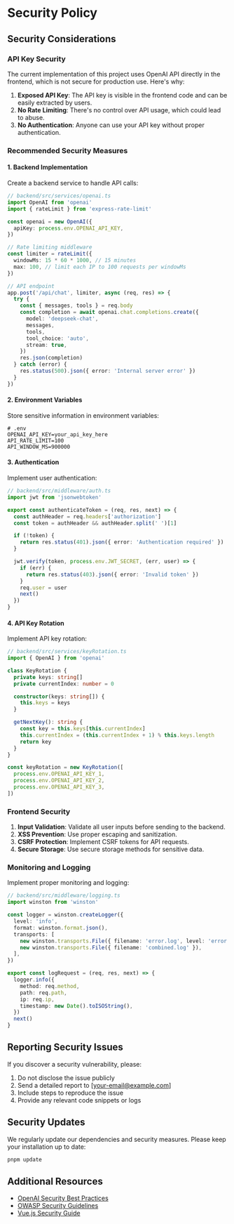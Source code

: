# Security Policy

## Security Considerations

### API Key Security

The current implementation of this project uses OpenAI API directly in the frontend, which is not secure for production use. Here's why:

1. **Exposed API Key**: The API key is visible in the frontend code and can be easily extracted by users.
2. **No Rate Limiting**: There's no control over API usage, which could lead to abuse.
3. **No Authentication**: Anyone can use your API key without proper authentication.

### Recommended Security Measures

#### 1. Backend Implementation

Create a backend service to handle API calls:

```typescript
// backend/src/services/openai.ts
import OpenAI from 'openai'
import { rateLimit } from 'express-rate-limit'

const openai = new OpenAI({
  apiKey: process.env.OPENAI_API_KEY,
})

// Rate limiting middleware
const limiter = rateLimit({
  windowMs: 15 * 60 * 1000, // 15 minutes
  max: 100, // limit each IP to 100 requests per windowMs
})

// API endpoint
app.post('/api/chat', limiter, async (req, res) => {
  try {
    const { messages, tools } = req.body
    const completion = await openai.chat.completions.create({
      model: 'deepseek-chat',
      messages,
      tools,
      tool_choice: 'auto',
      stream: true,
    })
    res.json(completion)
  } catch (error) {
    res.status(500).json({ error: 'Internal server error' })
  }
})
```

#### 2. Environment Variables

Store sensitive information in environment variables:

```env
# .env
OPENAI_API_KEY=your_api_key_here
API_RATE_LIMIT=100
API_WINDOW_MS=900000
```

#### 3. Authentication

Implement user authentication:

```typescript
// backend/src/middleware/auth.ts
import jwt from 'jsonwebtoken'

export const authenticateToken = (req, res, next) => {
  const authHeader = req.headers['authorization']
  const token = authHeader && authHeader.split(' ')[1]

  if (!token) {
    return res.status(401).json({ error: 'Authentication required' })
  }

  jwt.verify(token, process.env.JWT_SECRET, (err, user) => {
    if (err) {
      return res.status(403).json({ error: 'Invalid token' })
    }
    req.user = user
    next()
  })
}
```

#### 4. API Key Rotation

Implement API key rotation:

```typescript
// backend/src/services/keyRotation.ts
import { OpenAI } from 'openai'

class KeyRotation {
  private keys: string[]
  private currentIndex: number = 0

  constructor(keys: string[]) {
    this.keys = keys
  }

  getNextKey(): string {
    const key = this.keys[this.currentIndex]
    this.currentIndex = (this.currentIndex + 1) % this.keys.length
    return key
  }
}

const keyRotation = new KeyRotation([
  process.env.OPENAI_API_KEY_1,
  process.env.OPENAI_API_KEY_2,
  process.env.OPENAI_API_KEY_3,
])
```

### Frontend Security

1. **Input Validation**: Validate all user inputs before sending to the backend.
2. **XSS Prevention**: Use proper escaping and sanitization.
3. **CSRF Protection**: Implement CSRF tokens for API requests.
4. **Secure Storage**: Use secure storage methods for sensitive data.

### Monitoring and Logging

Implement proper monitoring and logging:

```typescript
// backend/src/middleware/logging.ts
import winston from 'winston'

const logger = winston.createLogger({
  level: 'info',
  format: winston.format.json(),
  transports: [
    new winston.transports.File({ filename: 'error.log', level: 'error' }),
    new winston.transports.File({ filename: 'combined.log' }),
  ],
})

export const logRequest = (req, res, next) => {
  logger.info({
    method: req.method,
    path: req.path,
    ip: req.ip,
    timestamp: new Date().toISOString(),
  })
  next()
}
```

## Reporting Security Issues

If you discover a security vulnerability, please:

1. Do not disclose the issue publicly
2. Send a detailed report to [your-email@example.com]
3. Include steps to reproduce the issue
4. Provide any relevant code snippets or logs

## Security Updates

We regularly update our dependencies and security measures. Please keep your installation up to date:

```bash
pnpm update
```

## Additional Resources

- [OpenAI Security Best Practices](https://platform.openai.com/docs/guides/security)
- [OWASP Security Guidelines](https://owasp.org/www-project-top-ten/)
- [Vue.js Security Guide](https://vuejs.org/guide/best-practices/security.html)
